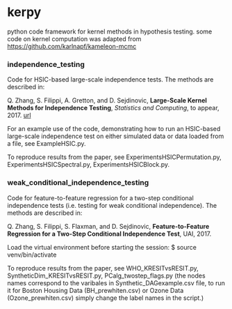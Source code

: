 # kerpy
python code framework for kernel methods in hypothesis testing. 
some code on kernel computation was adapted from https://github.com/karlnapf/kameleon-mcmc 



### independence_testing

Code for HSIC-based large-scale independence tests. The methods are described in:

Q. Zhang, S. Filippi, A. Gretton, and D. Sejdinovic, __Large-Scale Kernel Methods for Independence Testing__, _Statistics and Computing_, to appear, 2017. [url](http://link.springer.com/article/10.1007%2Fs11222-016-9721-7)

For an example use of the code, demonstrating how to run an HSIC-based large-scale independence test on either simulated data or data loaded from a file, see ExampleHSIC.py. 

To reproduce results from the paper, see ExperimentsHSICPermutation.py, ExperimentsHSICSpectral.py, ExperimentsHSICBlock.py. 



### weak_conditional_independence_testing

Code for feature-to-feature regression for a two-step conditional independence tests (i.e. testing for weak conditional independence). The methods are described in:

Q. Zhang, S. Filippi, S. Flaxman, and D. Sejdinovic, __Feature-to-Feature Regression for a Two-Step Conditional Independence Test__, UAI, 2017.

Load the virtual environment before starting the session: 
$ source venv/bin/activate

To reproduce results from the paper, see WHO_KRESITvsRESIT.py, SyntheticDim_KRESITvsRESIT.py, PCalg_twostep_flags.py (the nodes names correspond to the varibales in Synthetic_DAGexample.csv file, to run it for Boston Housing Data (BH_prewhiten.csv) or Ozone Data (Ozone_prewhiten.csv) simply change the label names in the script.)
